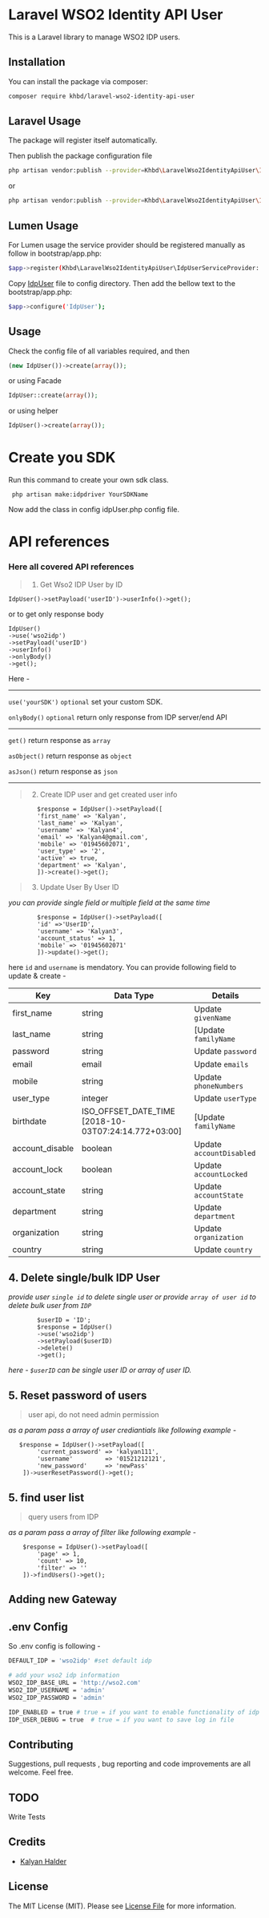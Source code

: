 #  Laravel WSO2 Identity API User

This is a Laravel library to manage WSO2 IDP users.

## Installation

You can install the package via composer:

``` bash
composer require khbd/laravel-wso2-identity-api-user
```
## Laravel Usage
The package will register itself automatically.

Then publish the package configuration file

```bash
php artisan vendor:publish --provider=Khbd\LaravelWso2IdentityApiUser\IdpServiceProvider
```
or
```bash
php artisan vendor:publish --provider=Khbd\LaravelWso2IdentityApiUser\IdpServiceProvider  --tag="idpuser"
```
## Lumen Usage
For Lumen usage the service provider should be registered manually as follow in bootstrap/app.php:

```bash
$app->register(Khbd\LaravelWso2IdentityApiUser\IdpUserServiceProvider::class);

```
Copy <a href="https://github.com/tasmidur/laravel-wso2-identity-api-user/blob/main/src/Config/IdpUser.php">IdpUser</a> file to config directory. Then add the bellow text to the bootstrap/app.php:

```bash
$app->configure('IdpUser');
```
## Usage

Check the config file of all variables required, and then

```php
(new IdpUser())->create(array());
```
or using Facade

```php
IdpUser::create(array());
```

or using helper

```php
IdpUser()->create(array());
```

# Create you SDK
Run this command to create your own sdk class.
```
 php artisan make:idpdriver YourSDKName
```
Now add the class in config idpUser.php config file.

# API references
### Here all covered API references 

>1. Get Wso2 IDP User by ID

```
IdpUser()->setPayload('userID')->userInfo()->get();
```
or to get only response body

```
IdpUser()
->use('wso2idp')
->setPayload('userID')
->userInfo()
->onlyBody()
->get();
```
Here - 

-----

```use('yourSDK')``` `optional` set your custom SDK.

```onlyBody()``` `optional` return only response from IDP server/end API

----


```get()``` return response as `array`

```asObject()``` return response as `object`

```asJson()``` return response as `json`

----

>2. Create IDP user and get created user info

```
        $response = IdpUser()->setPayload([
        'first_name' => 'Kalyan',
        'last_name' => 'Kalyan',
        'username' => 'Kalyan4',
        'email' => 'Kalyan4@gmail.com',
        'mobile' => '01945602071',
        'user_type' => '2',
        'active' => true,
        'department' => 'Kalyan',
        ])->create()->get();
```

>3. Update User By User ID

_you can provide single field or multiple field at the same time_

```
        $response = IdpUser()->setPayload([
        'id' =>'UserID',
        'username' => 'Kalyan3',
        'account_status' => 1,
        'mobile' => '01945602071'
        ])->update()->get();
```
here `id` and `username` is mendatory. You can provide following field to update & create - 

| Key             | Data Type               |Details                 |
|-----------------|-------------------------|------------------------|
| first_name      | string                  |Update `givenName`      |
| last_name       | string                  |[Update `familyName`    |
| password        | string                  |Update `password`       |
| email           | email                   |Update  `emails`        |
| mobile          | string                  |Update `phoneNumbers`   |
| user_type       | integer                 |Update `userType`       |
| birthdate       | ISO_OFFSET_DATE_TIME [2018-10-03T07:24:14.772+03:00] |[Update `familyName`    |
| account_disable | boolean                 |Update `accountDisabled` |
| account_lock    | boolean                 |Update `accountLocked` |
| account_state   | string                  |Update `accountState`   |
| department      | string                  |Update `department`     |
| organization    | string                  |Update `organization`   |
| country         | string                  |Update `country`        |


## 4. Delete single/bulk IDP User

   _provide user `single id` to delete single user or provide `array of user id` to delete bulk user from `IDP`_

```
        $userID = 'ID';
        $response = IdpUser()
        ->use('wso2idp')
        ->setPayload($userID)
        ->delete()
        ->get();

```
*here - `$userID` can be single user ID or array of user ID.*

## 5. Reset password of users 
> user api, do not need admin permission

   _as a param pass a array of user crediantials like following example -_

```
   $response = IdpUser()->setPayload([
        'current_password' => 'kalyan111',
        'username'         => '01521212121',
        'new_password'     => 'newPass'
    ])->userResetPassword()->get();

```



## 5. find user list
> query users from IDP

   _as a param pass a array of filter like following example -_

```
    $response = IdpUser()->setPayload([
        'page' => 1,
        'count' => 10,
        'filter' => ''
    ])->findUsers()->get();

```


## Adding new Gateway

## .env Config

So .env config is following -
```bash
DEFAULT_IDP = 'wso2idp' #set default idp 

# add your wso2 idp information
WSO2_IDP_BASE_URL = 'http://wso2.com'
WSO2_IDP_USERNAME = 'admin'
WSO2_IDP_PASSWORD = 'admin'

IDP_ENABLED = true # true = if you want to enable functionality of idp
IDP_USER_DEBUG = true  # true = if you want to save log in file
```

## Contributing

Suggestions, pull requests , bug reporting and code improvements are all welcome. Feel free.

## TODO

Write Tests

## Credits

- [Kalyan Halder](https://github.com/kalyan312)

## License

The MIT License (MIT). Please see [License File](LICENSE) for more information.
